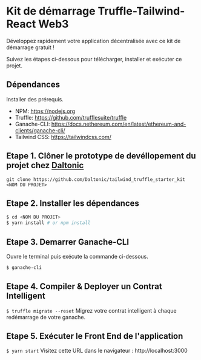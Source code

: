 # Kit de démarrage Truffle-Tailwind-React Web3
Développez rapidement votre application décentralisée avec ce kit de démarrage gratuit !

Suivez les étapes ci-dessous pour télécharger, installer et exécuter ce projet.

## Dépendances
Installer des prérequis.
- NPM: https://nodejs.org
- Truffle: https://github.com/trufflesuite/truffle
- Ganache-CLI: https://docs.nethereum.com/en/latest/ethereum-and-clients/ganache-cli/
- Tailwind CSS: https://tailwindcss.com/


## Etape 1. Clôner le prototype de devéllopement du projet chez <a href="https://github.com/Daltonic/">Daltonic</a>
`git clone https://github.com/Daltonic/tailwind_truffle_starter_kit <NOM DU PROJET>`

## Etape 2. Installer les dépendances
```sh
$ cd <NOM DU PROJET>
$ yarn install # or npm install
```
## Etape 3. Demarrer Ganache-CLI
Ouvre le terminal puis exécute la commande ci-dessous.
```sh
$ ganache-cli
```

## Etape 4. Compiler & Deployer un Contrat Intelligent 
`$ truffle migrate --reset`
Migrez votre contrat intelligent à chaque redémarrage de votre ganache.

## Etape 5. Exécuter le Front End de l'application
`$ yarn start`
Visitez cette URL dans le navigateur : http://localhost:3000

